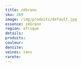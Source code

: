 ```yaml
---
title: zébrano 
sku: 269
image: /img/produits/default.jpg
essence: zébrano 
region: afrique
details: 
produits:
couleur: 
densite: 
veines: sans
rarete: 
---
```

